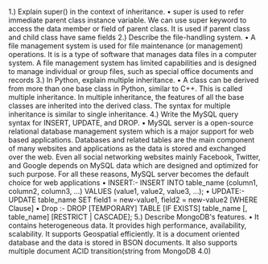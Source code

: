 1.) Explain super() in the context of inheritance.
• super is used to refer immediate parent 
class instance variable. We can use super 
keyword to access the data member or field 
of parent class. It is used if parent class and 
child class have same fields
2.) Describe the file-handling system.
• A file management system is used for file 
maintenance (or management) operations. 
It is is a type of software that manages data 
files in a computer system. A file 
management system has limited capabilities 
and is designed to manage individual or 
group files, such as special office documents 
and records
3.) In Python, explain multiple inheritance.
• A class can be derived from more than one 
base class in Python, similar to C++. This is 
called multiple inheritance. In multiple 
inheritance, the features of all the base 
classes are inherited into the derived class. 
The syntax for multiple inheritance is similar 
to single inheritance.
4.) Write the MySQL query syntax for INSERT, 
UPDATE, and DROP.
• MySQL server is a open-source relational 
database management system which is a 
major support for web based applications. 
Databases and related tables are the main 
component of many websites and 
applications as the data is stored and 
exchanged over the web. Even all social 
networking websites mainly Facebook, 
Twitter, and Google depends on MySQL 
data which are designed and optimized for 
such purpose. For all these reasons, MySQL 
server becomes the default choice for web 
applications
• INSERT:-
INSERT INTO table_name (column1, column2, column3, ...)
VALUES (value1, value2, value3, ...);
• UPDATE:- UPDATE table_name SET field1 = 
new-value1, field2 = new-value2 [WHERE 
Clause]
• Drop :- DROP [TEMPORARY] TABLE [IF 
EXISTS] table_name [, table_name] 
[RESTRICT | CASCADE];
5.) Describe MongoDB's features.
• It contains heterogeneous data. It provides 
high performance, availability, scalability. It 
supports Geospatial efficiently. It is a 
document oriented database and the data is 
stored in BSON documents. It also supports 
multiple document ACID transition(string 
from MongoDB 4.0)
